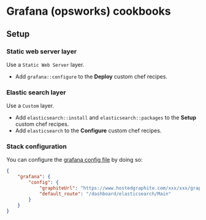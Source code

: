 Grafana (opsworks) cookbooks
============================

Setup
-----

### Static web server layer

Use a `Static Web Server` layer.

- Add `grafana::configure` to the **Deploy** custom chef recipes.

### Elastic search layer

Use a `Custom` layer.

- Add `elasticsearch::install` and `elasticsearch::packages` to the **Setup** custom chef recipes.
- Add `elasticsearch` to the **Configure** custom chef recipes.

### Stack configuration

You can configure the [grafana config file][grafana_config] by doing so:

```json
{
    "grafana": {
        "config": {
            "graphiteUrl": "https://www.hostedgraphite.com/xxx/xxx/graphite",
            "default_route": "/dashboard/elasticsearch/Main"
        }
    }
}
```

[grafana_config]: https://github.com/torkelo/grafana/blob/master/src/config.sample.js

